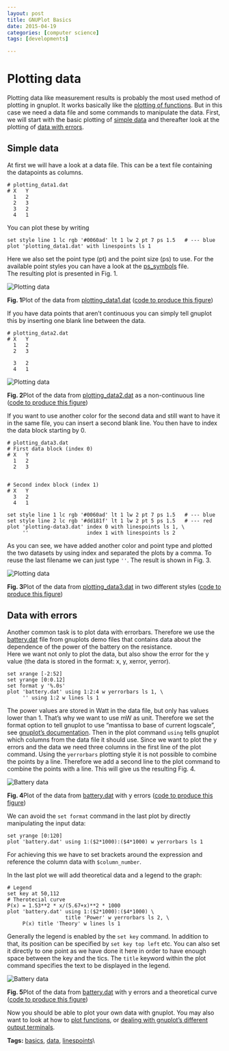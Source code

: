 ```yaml
---
layout: post
title: GNUPlot Basics
date: 2015-04-19
categories: [computer science]
tags: [developments]

---
```



# Plotting data

Plotting data like measurement results is probably the most used method
of plotting in gnuplot. It works basically like the [plotting of
functions](http://www.gnuplotting.org/plotting-functions/). But in this
case we need a data file and some commands to manipulate the data.
First, we will start with the basic plotting of [simple data](#data) and
thereafter look at the plotting of [data with errors](#errorbars).

Simple data 
-----------

At first we will have a look at a data file. This can be a text file
containing the datapoints as columns.

    # plotting_data1.dat
    # X   Y
      1   2
      2   3
      3   2
      4   1

You can plot these by writing

``` 
set style line 1 lc rgb '#0060ad' lt 1 lw 2 pt 7 ps 1.5   # --- blue
plot 'plotting_data1.dat' with linespoints ls 1
```

Here we also set the point type (pt) and the point size (ps) to use. For
the available point styles you can have a look at the
[ps\_symbols](http://www.gnuplotting.org/doc/ps_symbols.pdf) file.\
 The resulting plot is presented in Fig. 1.

![Plotting data](http://www.gnuplotting.org/figs/plotting_data1.png)

**Fig. 1**Plot of the data from
[plotting\_data1.dat](http://www.gnuplotting.org/data/plotting_data1.dat)
([code to produce this
figure](http://www.gnuplotting.org/code/plotting_data1.gnu))

If you have data points that aren’t continuous you can simply tell
gnuplot this by inserting one blank line between the data.

    # plotting_data2.dat
    # X   Y
      1   2
      2   3

      3   2
      4   1

![Plotting data](http://www.gnuplotting.org/figs/plotting_data2.png)

**Fig. 2**Plot of the data from
[plotting\_data2.dat](http://www.gnuplotting.org/data/plotting_data2.dat)
as a non-continuous line ([code to produce this
figure](http://www.gnuplotting.org/code/plotting_data2.gnu))

If you want to use another color for the second data and still want to
have it in the same file, you can insert a second blank line. You then
have to index the data block starting by 0.

    # plotting_data3.dat
    # First data block (index 0)
    # X   Y
      1   2
      2   3


    # Second index block (index 1)
    # X   Y
      3   2
      4   1

``` 
set style line 1 lc rgb '#0060ad' lt 1 lw 2 pt 7 ps 1.5   # --- blue
set style line 2 lc rgb '#dd181f' lt 1 lw 2 pt 5 ps 1.5   # --- red
plot 'plotting-data3.dat' index 0 with linespoints ls 1, \
     ''                   index 1 with linespoints ls 2
```

As you can see, we have added another color and point type and plotted
the two datasets by using index and separated the plots by a comma. To
reuse the last filename we can just type `''`. The result is shown in
Fig. 3.

![Plotting data](http://www.gnuplotting.org/figs/plotting_data3.png)

**Fig. 3**Plot of the data from
[plotting\_data3.dat](http://www.gnuplotting.org/data/plotting_data3.dat)
in two different styles ([code to produce this
figure](http://www.gnuplotting.org/code/plotting_data3.gnu))

Data with errors 
----------------

Another common task is to plot data with errorbars. Therefore we use the
[battery.dat](http://www.gnuplotting.org/data/battery.dat) file from
gnuplots demo files that contains data about the dependence of the power
of the battery on the resistance.\
 Here we want not only to plot the data, but also show the error for the
y value (the data is stored in the format: x, y, xerror, yerror).

``` 
set xrange [-2:52]
set yrange [0:0.12]
set format y '%.0s'
plot 'battery.dat' using 1:2:4 w yerrorbars ls 1, \
     '' using 1:2 w lines ls 1
```

The power values are stored in Watt in the data file, but only has
values lower than 1. That’s why we want to use mW as unit. Therefore we
set the format option to tell gnuplot to use “mantissa to base of
current logscale”, see [gnuplot’s
documentation](http://www.gnuplot.info/documentation.html). Then in the
plot command `using` tells gnuplot which columns from the data file it
should use. Since we want to plot the y errors and the data we need
three columns in the first line of the plot command. Using the
`yerrorbars` plotting style it is not possible to combine the points by
a line. Therefore we add a second line to the plot command to combine
the points with a line. This will give us the resulting Fig. 4.

![Battery data](http://www.gnuplotting.org/figs/battery_data.png)

**Fig. 4**Plot of the data from
[battery.dat](http://www.gnuplotting.org/data/battery.dat) with y errors
([code to produce this
figure](http://www.gnuplotting.org/code/battery_data.gnu))

We can avoid the `set format` command in the last plot by directly
manipulating the input data:

``` 
set yrange [0:120]
plot 'battery.dat' using 1:($2*1000):($4*1000) w yerrorbars ls 1
```

For achieving this we have to set brackets around the expression and
reference the column data with `$column_number`.

In the last plot we will add theoretical data and a legend to the graph:

``` 
# Legend
set key at 50,112
# Therotecial curve
P(x) = 1.53**2 * x/(5.67+x)**2 * 1000
plot 'battery.dat' using 1:($2*1000):($4*1000) \ 
                   title 'Power' w yerrorbars ls 2, \
     P(x) title 'Theory' w lines ls 1
```

Generally the legend is enabled by the `set key` command. In addition to
that, its position can be specified by `set key top left` etc. You can
also set it directly to one point as we have done it here in order to
have enough space between the key and the tics. The `title` keyword
within the plot command specifies the text to be displayed in the
legend.

![Battery data](http://www.gnuplotting.org/figs/battery.png)

**Fig. 5**Plot of the data from
[battery.dat](http://www.gnuplotting.org/data/battery.dat) with y errors
and a theoretical curve ([code to produce this
figure](http://www.gnuplotting.org/code/battery.gnu))

Now you should be able to plot your own data with gnuplot. You may also
want to look at how to [plot
functions](http://www.gnuplotting.org/plotting-functions/), or [dealing
with gnuplot’s different output
terminals](http://www.gnuplotting.org/output-terminals/).

**Tags:** [basics](http://www.gnuplotting.org/tag/basics/),
[data](http://www.gnuplotting.org/tag/data/),
[linespoints](http://www.gnuplotting.org/tag/linespoints/)\
